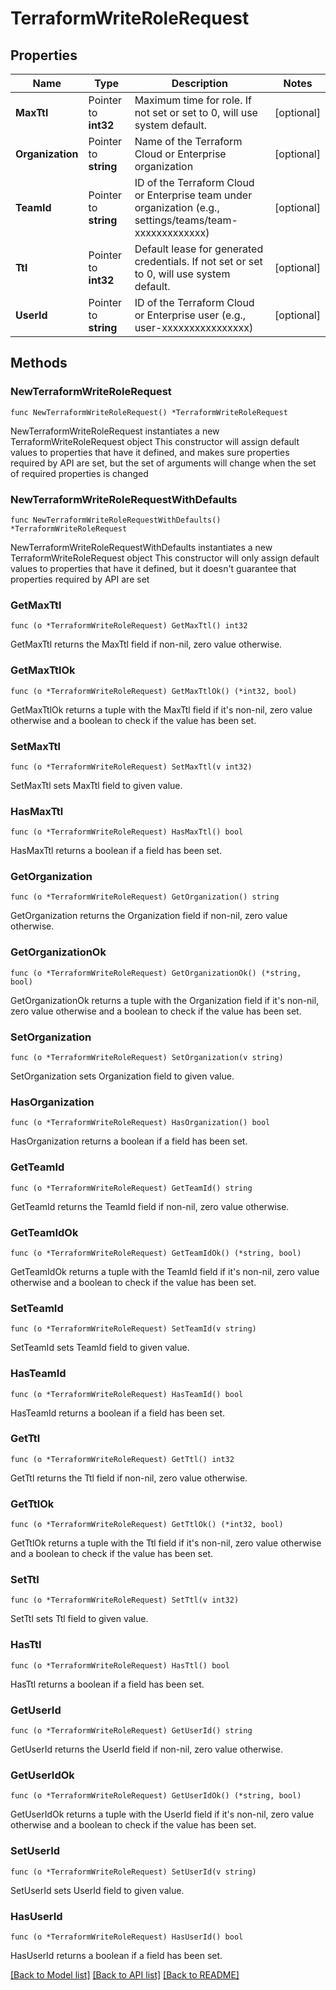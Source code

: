# TerraformWriteRoleRequest


## Properties

Name | Type | Description | Notes
------------ | ------------- | ------------- | -------------
**MaxTtl** | Pointer to **int32** | Maximum time for role. If not set or set to 0, will use system default. | [optional] 
**Organization** | Pointer to **string** | Name of the Terraform Cloud or Enterprise organization | [optional] 
**TeamId** | Pointer to **string** | ID of the Terraform Cloud or Enterprise team under organization (e.g., settings/teams/team-xxxxxxxxxxxxx) | [optional] 
**Ttl** | Pointer to **int32** | Default lease for generated credentials. If not set or set to 0, will use system default. | [optional] 
**UserId** | Pointer to **string** | ID of the Terraform Cloud or Enterprise user (e.g., user-xxxxxxxxxxxxxxxx) | [optional] 



## Methods


### NewTerraformWriteRoleRequest

`func NewTerraformWriteRoleRequest() *TerraformWriteRoleRequest`

NewTerraformWriteRoleRequest instantiates a new TerraformWriteRoleRequest object
This constructor will assign default values to properties that have it defined,
and makes sure properties required by API are set, but the set of arguments
will change when the set of required properties is changed

### NewTerraformWriteRoleRequestWithDefaults

`func NewTerraformWriteRoleRequestWithDefaults() *TerraformWriteRoleRequest`

NewTerraformWriteRoleRequestWithDefaults instantiates a new TerraformWriteRoleRequest object
This constructor will only assign default values to properties that have it defined,
but it doesn't guarantee that properties required by API are set


### GetMaxTtl

`func (o *TerraformWriteRoleRequest) GetMaxTtl() int32`

GetMaxTtl returns the MaxTtl field if non-nil, zero value otherwise.

### GetMaxTtlOk

`func (o *TerraformWriteRoleRequest) GetMaxTtlOk() (*int32, bool)`

GetMaxTtlOk returns a tuple with the MaxTtl field if it's non-nil, zero value otherwise
and a boolean to check if the value has been set.

### SetMaxTtl

`func (o *TerraformWriteRoleRequest) SetMaxTtl(v int32)`

SetMaxTtl sets MaxTtl field to given value.


### HasMaxTtl

`func (o *TerraformWriteRoleRequest) HasMaxTtl() bool`

HasMaxTtl returns a boolean if a field has been set.




### GetOrganization

`func (o *TerraformWriteRoleRequest) GetOrganization() string`

GetOrganization returns the Organization field if non-nil, zero value otherwise.

### GetOrganizationOk

`func (o *TerraformWriteRoleRequest) GetOrganizationOk() (*string, bool)`

GetOrganizationOk returns a tuple with the Organization field if it's non-nil, zero value otherwise
and a boolean to check if the value has been set.

### SetOrganization

`func (o *TerraformWriteRoleRequest) SetOrganization(v string)`

SetOrganization sets Organization field to given value.


### HasOrganization

`func (o *TerraformWriteRoleRequest) HasOrganization() bool`

HasOrganization returns a boolean if a field has been set.




### GetTeamId

`func (o *TerraformWriteRoleRequest) GetTeamId() string`

GetTeamId returns the TeamId field if non-nil, zero value otherwise.

### GetTeamIdOk

`func (o *TerraformWriteRoleRequest) GetTeamIdOk() (*string, bool)`

GetTeamIdOk returns a tuple with the TeamId field if it's non-nil, zero value otherwise
and a boolean to check if the value has been set.

### SetTeamId

`func (o *TerraformWriteRoleRequest) SetTeamId(v string)`

SetTeamId sets TeamId field to given value.


### HasTeamId

`func (o *TerraformWriteRoleRequest) HasTeamId() bool`

HasTeamId returns a boolean if a field has been set.




### GetTtl

`func (o *TerraformWriteRoleRequest) GetTtl() int32`

GetTtl returns the Ttl field if non-nil, zero value otherwise.

### GetTtlOk

`func (o *TerraformWriteRoleRequest) GetTtlOk() (*int32, bool)`

GetTtlOk returns a tuple with the Ttl field if it's non-nil, zero value otherwise
and a boolean to check if the value has been set.

### SetTtl

`func (o *TerraformWriteRoleRequest) SetTtl(v int32)`

SetTtl sets Ttl field to given value.


### HasTtl

`func (o *TerraformWriteRoleRequest) HasTtl() bool`

HasTtl returns a boolean if a field has been set.




### GetUserId

`func (o *TerraformWriteRoleRequest) GetUserId() string`

GetUserId returns the UserId field if non-nil, zero value otherwise.

### GetUserIdOk

`func (o *TerraformWriteRoleRequest) GetUserIdOk() (*string, bool)`

GetUserIdOk returns a tuple with the UserId field if it's non-nil, zero value otherwise
and a boolean to check if the value has been set.

### SetUserId

`func (o *TerraformWriteRoleRequest) SetUserId(v string)`

SetUserId sets UserId field to given value.


### HasUserId

`func (o *TerraformWriteRoleRequest) HasUserId() bool`

HasUserId returns a boolean if a field has been set.









[[Back to Model list]](../README.md#documentation-for-models) [[Back to API list]](../README.md#documentation-for-api-endpoints) [[Back to README]](../README.md)


